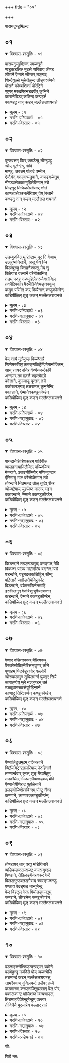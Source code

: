 +++
title = "०५"

+++

पारायदुण्डुमिऴ्न्द

## ०१

<details open><summary>विश्वास-प्रस्तुतिः - ०१</summary>

पारायदुण्डुमिऴ्न्द पवळत्तूणै  
प्पडुकडलिल मुदत्तै प्परिवाय् कीण्ड  
शीरानै ऎम्मानै त्तॊण्डर् तङ्गळ्  
शिन्दैयुळ्ळे मुळैत्तॆऴुन्द तीङ्गरुम्बिनै  
पोरानै कॊम्बाशित्ता पोरेट्रिनै  
प्पुणर् मरुदमिऱनडदपॊऱ् कुन्ऱिनै  
कारानैयिडर् कडिन्द कऱ्पहत्तै  
क्कण्डदु नान् कडन् मल्लैत्तलशयनत्ते
</details>

<details><summary>मूलम् - ०१</summary>

पारायदुण्डुमिऴ्न्द पवळत्तूणै  
प्पडुकडलिल मुदत्तै प्परिवाय् कीण्ड  
शीरानै ऎम्मानै त्तॊण्डर् तङ्गळ्  
शिन्दैयुळ्ळे मुळैत्तॆऴुन्द तीङ्गरुम्बिनै  
पोरानै कॊम्बाशित्ता पोरेट्रिनै  
प्पुणर् मरुदमिऱनडदपॊऱ् कुन्ऱिनै  
कारानैयिडर् कडिन्द कऱ्पहत्तै  
क्कण्डदु नान् कडन् मल्लैत्तलशयनत्ते
</details>

<details><summary>गरणि-प्रतिपदार्थः - ०१</summary>

पार् आय=लोकगळागिरुव, अदु उण्डु=अवुगळॆल्लवन्नू उण्डु, उमिऴ्न्द=उगुळिद, पवळम् तूणै=हवळद कम्बदन्थवनन्नु, पडु कडलिल्=आळवाद कडलिनल्लि\(हुट्टिद\), अमुदत्तै=अमृतदन्थवनन्नु, परिवाय्=कुदुरॆय बायन्नु, कीण्ड=सीळिद, शीरानै=कीर्तियुळ्ळवनन्नु, ऎम्मानै=नम्म स्वामियन्नु, तॊण्डर्=भक्तरु, तङ्गळ्=तम्म, शिन्दै उळ्ळे=चिन्तनॆयल्लि,\(चिन्तनॆय अन्तरङ्गदल्लि\) मुळैत्तु=मॊळॆतु, ऎऴुन्द=बॆळॆदिरुव, तीम् करुम्बिनै=मधुरवाद कब्बिनन्थवनन्नु, पोर् आनै=युद्धक्कागि बन्द आनॆय, कॊम्बु=दन्तवन्नु, ऒशित्त=मुरिदु हाकिद, पोर्=युद्धदल्लि, एट्रिनै=समर्थनन्नु, पुणर्=जॊतॆयाद, मरुदम्=मत्तीमरगळन्नु, इऱ=मुरियुवन्तॆ, नडन्द=नडॆद, पॊन्=चिन्नद, कुन्ऱिनै=बॆट्टदन्थवनन्नु, कार् आनै=दॊड्ड करिय आनॆय, इडर्=सङ्कटवन्नु, कडिन्द=नीगिसिद, कऱ्पहत्तै=कल्पवृक्षदन्थवनन्नु, कण्डदु=कण्डद्दु, नान्=नानु, कडन् मल्लै=तिरुकडन् मल्लै क्षेत्रद, तलशयनत्ते=तलशयन स्वामियल्लिये.
</details>

<details><summary>गरणि-विस्तारः - ०१</summary>

लोकगळागिरुव अवुगळॆल्लवन्नू उण्डु उगुळिद हवळद कम्बदन्थवनन्नु, आळवाद कडलल्लि हुट्टिद अमृतदन्थवनन्नु, कुदुरॆय बायन्नु सीळिद कीर्तियुळ्ळवनन्नु, नमम् स्वामियन्नु, भक्तर चिन्तनॆय अन्तरङ्गदल्लि मॊळॆतु बॆळॆदिरुव मधुरवाद कब्बिनन्थवनन्नु

होराडलु बन्द आनॆय दन्तवन्नु मुरिदुहाकिद युद्धसमर्थनन्नु, जॊतॆयाद मत्तीमरगळु मुरिदु बीळुवन्तॆ नडॆद चिन्नद बॆट्टदन्थवनन्नु दॊड्ड करिय आनॆय सङ्कटवन्नु नीगिसिद कल्पवृषदन्थवनन्नु, नानु कण्डद्दु तिरुकडन् मल्लैक्षेत्रदल्लिरुव तलशयन स्वामियल्लिये.\(१\)

भगवन्तन कीर्तिगॆ पारविल्ल. अदु अनादियागि बन्दद्दु. बहळ हिन्दॆ, ऒम्दु कालदल्लि अवनु सृष्टिसिद्द समस्तलोकगळन्नू नुङ्गि हाकि प्रळयकारियादनु. आ लोकगळन्नॆल्ला बीजरूपदल्लि तन्न हॊट्टॆयल्लि अदगिसि इट्टुकॊण्डु मत्तॆ सृष्टिमाडबेकॆन्दु सङ्कल्पिसिदाग अदन्नु मत्तॆ हॊरक्कॆ हाकिदनु.\(उगुळिदनु ऎन्नुत्तारॆ आऴ्वाररु\)

बहळ आळवाद कडलन्नु देवासुररु कूडि कडॆदुदर फलवागि हुट्टिद्दु अमृत. अदन्नु सेविसि, देवतॆगळु अमररादरु. हागॆये, भगवन्तन दिव्यनामवन्नु पानमाडिदवरू अमररे आगुत्तारॆ.

भगवन्तनु श्रीकृष्णनागि अवतरिसिद्दाग, केशि ऎम्ब राक्षसनॊब्ब अवनन्नु कॊल्लबेकॆन्दु निर्धरिसि, अवन बळिगॆ बन्दु तन्न बायन्नु अगलवागि तॆरॆदनु. कृष्णनादरो अवन तॆरॆद बायियॊळक्कॆ तन्न बलतोळन्नु तूरिसि, बायन्नु सीळि अवनन्नु कॊन्दु “केशिनिषूदन”ऎम्ब कीर्तियन्नु पडॆदनु.

हदवाद नॆलदल्लि कब्बिन बीजवन्नु नॆट्टरॆ, अल्लि अदु मॊळॆतु बेरूरि नॆलदिन्द मेलक्कॆ ऎद्दु बॆळॆदु उत्तमवाद मधुरवाद कब्बिनजल्लॆयागुवुदु. हागॆये भक्तरु भगवन्तनन्नु तमगॆ इष्टवाद रीतियल्लि ऎडॆबिडदॆ चिन्तिसुत्ता बरुवुदरिन्द, अवर चिन्तनॆयल्लि भगवन्नामवु मॊळॆतु,बेरूरि,बॆळॆदु. अति मधुरवाद फलवन्नु कॊडुत्तदॆ. हीगॆ, भगवन्तनु अवर मनदल्लि स्थिरवागि नॆलसुत्तानॆ.

मधुरापुरिगॆ बालकृष्णनन्नु करॆसि, अल्लि अवनन्नु कॊल्लिसबेकॆन्दु कंसनु, कुवलयापीडवॆम्ब मद्दानॆयन्नु निल्लिसि, अदरिम्द तुळिसबेकॆन्दिद्दनु. कृष्णनु अदर दन्तवन्ने मुरिदुकॊण्डु अदरिम्दले अदन्नु कॊन्दुहाकिदनु.

ऎळॆय मगुवागिद्दागले, कृष्णन चेष्टॆगळन्नु तडॆगट्टुवुदक्कॆन्दु तायि यशोदॆयु अवनन्नु ऒन्दु ऒरळिगॆ कट्टिहाकिदळु. अवळू तन्न कॆलसदल्लि तॊदगिद्दाग मगुवाद अवनु मॆल्लमॆल्लगॆ ऒरळुकल्लन्नु ऎळॆदुकॊण्डु अम्बॆगालिडुत्ता नडॆदु बॆळॆदु निन्तिद्द ऎरडु मत्तीमरगळ नडुवॆ नुसुळिहोदनु. तन्न हिन्दॆ बरुत्तिद्द ऒरळन्नु तन्न कडॆगॆ ऎळॆदुकॊळ्ळुव यत्नदल्लि आ ऎरडु मत्तीमरगळन्नु मुरिदु कॆडविदनु.

दॊड्डदाद करिय आनॆयु काडिन सरोवरदल्लि मॊसळॆय बायिगॆ सिक्किकॊण्डाग, अदर सङ्कटदिन्द भगवन्तनु पारुमाडिदनु. अवनु आश्रितरक्षकनु. भक्तवत्सलनु, करुणामूर्तिये.

“हवळद कम्बदन्तिरुववनु-दृढवागि नॆलदल्लि निन्तु, अदर मेलॆ बीळुव भारक्कॆ आधारवागिरुवुदु कम्ब. सॊबगिगू अन्दक्कू उत्तमवादद्दु हवळ. हागॆये, भगवन्तनु सृष्टियॆल्लक्कू आधारवगि, ऎल्लदर भारवन्नू निर्वहिसुत्ता इरुव सुन्दरमूर्ति.

“चिन्नद बॆट्ट”दन्तह्वनु-श्रेष्ठतॆगू, हॊळपिगू, अन्दक्कू,पारिशुद्ध्यक्कू मूलवागिरुवुदु चिन्न. चिन्नद बॆट्टद बॆलॆयन्नु कट्टुवुदक्कादरू साध्यवे? हागॆये भगवन्तनू ऎल्ल विधदल्लू सर्वश्रेष्ठनु.

“कल्पवृक्ष”दन्तिरुववनु-देवलोकद मरवागि, कोरिद्दन्नु कॊडुवुदु कल्पवृक्ष. भगवन्तनू हागॆये, भक्तरु अवनन्नु आश्रयिसि अवरु कोरिद्दन्नु कॊडुववनु.

तिरुकडन् मल्लै ऎम्बुदु दक्षिणभारतदल्लि ऒन्दु पवित्रक्षेत्र. अल्लि अर्चावतारियागि नॆलसिरुव भगवन्तनिगॆ”स्थलशायि”ऎम्ब हॆसरु आऴ्वाररु स्वामियन्नु “तलशयन”ऎम्ब तद्भवरूपदिन्द करॆयुत्तिद्दारॆ. तलशयननिगॆ मेलॆ हेळिद आश्चर्याद्भुत सामर्थ्यवू, आश्रितरक्षकत्ववू अपार कारुण्यवू, अपरिमितव वात्सल्यवू इवॆ ऎन्नुत्तारॆ, आऴ्वाररु.
</details>

## ०२

<details open><summary>विश्वास-प्रस्तुतिः - ०२</summary>

पूण्डवत्तम् पिऱर् क्कडैन्दु तॊण्डुपट्टु  
प्पॊय् न्नूलॆन्ऱॆन्ऱु मोदि  
माण्डु, अवत्तम् पोहादे वम्मीन्  
ऎन्दैयॆन् वणङ्गप्पडुवानै, कणङ्गळेत्तुम्  
नीण्डवत्तैक्करुमुहिलैयॆम्मान् तन्नै  
निन्ऱवूर् नित्तिलत्तैत्तॊत्तार् शोलै  
काण्डवत्तैक्कनलॆरिवाय् पॆय् वित्तानै  
कण्डदु नान् कडन् मल्लैत्तल शयनत्ते
</details>

<details><summary>मूलम् - ०२</summary>

पूण्डवत्तम् पिऱर् क्कडैन्दु तॊण्डुपट्टु  
प्पॊय् न्नूलॆन्ऱॆन्ऱु मोदि  
माण्डु, अवत्तम् पोहादे वम्मीन्  
ऎन्दैयॆन् वणङ्गप्पडुवानै, कणङ्गळेत्तुम्  
नीण्डवत्तैक्करुमुहिलैयॆम्मान् तन्नै  
निन्ऱवूर् नित्तिलत्तैत्तॊत्तार् शोलै  
काण्डवत्तैक्कनलॆरिवाय् पॆय् वित्तानै  
कण्डदु नान् कडन् मल्लैत्तल शयनत्ते
</details>

<details><summary>गरणि-प्रतिपदार्थः - ०२</summary>

अवत्तम्=कॆट्ट कॆलसगळल्लि, पूण्डु=तॊडगिरुव, पिऱर् क्कू=इतररिगॆ, अडैन्दु=हॊन्दिकॊण्डु, तॊण्डुपट्टु=चाकरिमाडि, पॊय् नूल् ऎन्ऱु=सुळ्ळु ग्रन्थगळु ऎम्बवन्नु, ऎन्ऱुम्=यावागलू, ओदि=अठिसि, माण्डु=मुगिसि, अवत्तम्=कॆट्ट कॆलसगळल्लि, पोहादे=तॊडगदॆ, वम्मिन्=बन्नि, ऎन्दै=नन्न तन्दॆये, ऎन्=ऎन्दु, वणङ्गप्पडुवानै=नमस्करिसल्पडुववनन्नु, कणङ्गळ्=भक्तर कूटगळु, एत्तुम्=स्तुतिसुव, नीण्ड=अळॆयलसाध्यवाद \(दीर्घवाद\)अत्तै=”निजवस्तु” वादवनन्नु, करुमुहिलै=कार्मुगिलन्नु, ऎम्मान् तन्नै=नम्म स्वामियन्नु, निन्ऱवूर्=अवनु नॆलसिरुव ऊरिनल्लि, नित्तिलत्तै=मुत्तुगळन्नु पोणिसिदन्तॆ, तॊत्तु=हूगॊञ्चलुगळु, आर्=-तुम्बिरुव, शोलै=तोपुगळिन्द कूडिद, काण्डवत्तै=खाण्डववनवन्नु, कनल् ऎरिवाय्=दळ्ळुरियल्लि, पॆय् वित्तानै=हुगिसिदवनन्नु, कण्डदु नान्=नानु कण्डद्दु, कडन् मल्लै=तिरुकडन् मल्लै क्षेत्रद, तलशयनत्ते=तलशयन स्वामियल्लिये.
</details>

<details><summary>गरणि-विस्तारः - ०२</summary>

कॆट्ट कॆलसगळल्लि तॊडगिरुव इतररिगॆ हॊन्दिकॊण्डु अवर चाकरिमाडि

सुळ्ळुशास्त्रगळु ऎम्बवन्नु यावागलू ओदि मुगिसि कॆट्ट कॆलसगळल्लि तॊडगदॆ बन्नि. नन्न तन्दॆये ऎन्दु नमस्करिसल्पडुववनन्नु, भक्तर कूटगळु स्तुतिसुव अळॆयलसाध्यवाद निजवस्तु वादवनन्नु कार्मुगिलन्नु, नम्म स्वामियन्नु अवनु नॆलसिरुव ऊरिनल्लि मुत्तुगळु पोणिसिदन्तॆ हूगॊञ्चलुगळु तुम्बिरुव तोपुगळिन्द कूडि, खाण्डववनवन्नु दळ्ळुरियल्लि हुगिसिदवनन्नु नानु कण्डद्दु कडन् मल्लैय “तलशयनदल्लिये. \(२\)

सनातनवागि बंअदद्दु वैदिक मत. वैदिकरिगॆ वेदगळु प्रमाण. वेदगळे सत्य. “इतररु” ऎन्दरॆ, जैनरु बौद्धरु. अवरु वेदगळन्नु नम्बुवुदिल्ल.अवरु अनुसरिसुव ग्रन्थगळन्नु आऴ्वाररु “सुळ्ळु”शास्त्रगळु ऎन्नुत्तारॆ. आ सुळ्ळु शास्त्रगळन्नु ऎडॆबिडदॆ ओदि, मनस्सन्नु कॆडिसिकॊण्डु अन्तॆये “कॆट्ट” कॆलसगळल्लि जनरु बौद्धरु तॊडगुत्तारॆ. अवरन्नु अनुसरिसुववरू हागॆये कॆट्टदारियल्लिये होगुत्तारॆ.अवॆल्ल निष्प्रयोजकवादवु. यारु वेदवस्तुवो, यारिगॆ अळिविल्लवो, यार कीर्तियन्नु अळॆयलु साध्यविल्लवो, यारु भक्तर उद्धारक्कागि विविध पवित्रक्षेत्रगळल्लि नॆलसिद्दानो, यारन्नु “नन्न तन्दॆये”ऎन्दु भक्तिविश्वासगळिन्द नमस्करिसिदरॆ तप्पदॆ शाश्वत सुखानन्दवु लभिसुवुदो, आ सर्वेश्वरनन्नु आश्रयिसलेबेकु ऎन्नुत्तारॆ, आऴ्वाररु.
</details>

## ०३

<details open><summary>विश्वास-प्रस्तुतिः - ०३</summary>

उडम्बुरुविल् मून्ऱॊन्ऱाय् मूर् त्ति वेआय्  
उलहुय्यनिन्ऱानै, अन्ऱु पेय् च्चि  
विडम्बुरुहु वित्तहनैक्कन्ऱु मेय् त्तु  
विळैयाड वल्लानै वरैमीकानिल्  
तडम् परुहु करुमुहिलैत्तञ्जैक्कोयिल्  
तवनॆऱिक्कोर् पॆरुनॆऱियैवैयङ्गाक्कूम्  
कडुम् परिमेल् कऱ् कियैनान् कण्डुकॊण्डेन्  
कडिपॊऴिल् शूऴ् कडन् मल्लैत्तलशयनत्ते
</details>

<details><summary>मूलम् - ०३</summary>

उडम्बुरुविल् मून्ऱॊन्ऱाय् मूर् त्ति वेआय्  
उलहुय्यनिन्ऱानै, अन्ऱु पेय् च्चि  
विडम्बुरुहु वित्तहनैक्कन्ऱु मेय् त्तु  
विळैयाड वल्लानै वरैमीकानिल्  
तडम् परुहु करुमुहिलैत्तञ्जैक्कोयिल्  
तवनॆऱिक्कोर् पॆरुनॆऱियैवैयङ्गाक्कूम्  
कडुम् परिमेल् कऱ् कियैनान् कण्डुकॊण्डेन्  
कडिपॊऴिल् शूऴ् कडन् मल्लैत्तलशयनत्ते
</details>

<details><summary>गरणि-प्रतिपदार्थः - ०३</summary>

उडम्बु=शरीरसम्बन्धवाद, उरुविल्=रूपादिगळल्लि, मूण्ऱु =मूरु तत्त्वगळू, ऒन्ऱु=ऒन्दे, आय्=आगि, मूर् त्ति=मूर्तिरूपगळु, वेऱु आय्= बेरॆबेरॆयागि, उलहु उय्य=जगत्तन्नु उज्जीवनगॊळिसलु, निन्ऱानै=इरुववनन्नु, अन्ऱु=अन्दु, पेय् च्चि=राक्षसिय, विडम्=विषवन्नु, परुहु=कुडिद, वित्तहनै=आश्चर्यकारकनन्नु, कन्ऱु=करुगळन्नु, मेय् त्तु=मेयिसुत्ता, विळैयाडवल्लानै=आडबल्लवनन्नु, वरै=बॆट्टगळ, मी=मेलॆ, कानिल्=काडिनल्लि, तडम्=तटाकगळल्लि

परुहु=कुडिद, करुमुहिलै=कार्मुगिलिनन्थवनू, तञ्जै=तञ्जावूरिन, कोयिल्=देवालयदल्लि, तवम्=तपस्सिन, नॆऱिक्कू=विधिगॆ, ओर्=असदृशवाद, पॆरु=दॊड्ड, नॆऱियै=मार्गवागिरुववनू, वैयम्=भूलोकवन्नु, काक्कूम्=कायुवुदक्कागि, करु=करिय, परि=कुदुरॆय, मेल्=मेलेरि बरुव, कऱ् कियै=कल्कियन्नु, नान् कण्डुकॊण्डेन्=नानु कण्डुकॊण्डॆनु, कडि=परिमळदिन्द कूडिद, पॊऴिल्=तोपुगळिन्द, शूऴ्-सुत्तुवरिदिरुव, कडन् मल्लै=तिरुकडन् मल्लै क्षेत्रद, तलशयनत्ते=तलशयन स्वामियल्लिये.
</details>

<details><summary>गरणि-गद्यानुवादः - ०१</summary>

शारीरिक रूपादिगळल्लि मूरु तत्त्वगळू ऒन्दे आगि मूर्तिरूपगळु बेरॆबेरॆयागि जगत्तन्नु उज्जीवनगॊळिसलु इरुववनन्नु, अन्दु राक्षसिय विषवन्नु कुडिद विस्मयकारकनन्नु, करुगळन्नु मेयिसुत्ता आडबल्लवनन्नू बॆट्टगळ मेलॆ काडिनल्लि, तटाकगळल्लि नीरुकुडिद कार्मुगिलिनन्थवनन्नू तञ्जावूरिन देवालयदल्लि तपस्सिन नियमक्कॆ अपूर्ववाद दॊड्ड मार्गवन्नू, भूलोकवन्नु कायुवुदक्कागि करिय कुदुरॆय मेलेरि बरुव कल्कियन्नु नानु परिमळदिन्द कूडिद तोपुगळिन्द सुत्तुवरिदिरुव कडन् मल्लैय तलशयननल्लि कण्डुकॊण्डॆ.\(३\)
</details>

<details><summary>गरणि-विस्तारः - ०३</summary>

भगवन्तनॊब्बने. अवनु कैगॊळ्ळुव कार्यगळु बेरॆबेरॆ. जगत्तिन ऎल्लदर उत्पत्ति- सृष्टिकार्य. अदन्नॆल्ला रक्षिसि, बॆळॆसुवुदु-स्थिति कार्य. कडॆगॆ ऎल्लवन्नू नाशगॊळिसुवुदु संहार कार्य. लयकार्य ई सृष्टि स्थितिलयगळिगॆ तक्कन्तॆ मूरु बेरॆबेरॆ रूपगळन्नु ताने तळॆदु ऒन्दॊन्दु रूपदल्लि ऒन्दॊन्दु कार्यवन्नु निर्वहिसुत्तानॆ. आ मूरु कार्यगळन्नु निर्वहिसुव मूरु रूपगळ अन्तर्यामियू ऒब्बने-भगवन्तने.

भगवन्तनु श्रीकृष्णनागि अवतरिसि अनेक विस्मयकार्यगळन्नु नडसिदनु. अवन मॊट्टमॊदलनॆय कॆलस इन्नू ऎळॆयमगुवागिद्दाग नडसिद्दु. पूतनि ऎम्ब राक्षसिय विषद मॊलॆयन्नुण्डु अवळिगे मरणवन्नु तन्दद्दू मॊदल विस्मयकार्य. गोवळर कुलदल्लि हुट्टि, इतर गोवळ बालकरन्तॆ अवर जॊतॆयल्लि करुगळन्नु मेयिसलु काडीगॆ होदद्दु मात्रवल्लदॆ, अल्लि नाना अद्भुतसाहसगळन्नु नडसि आटवाडिदनु. गोवळ बालकरॊडनॆ काडुमेडुगळॆन्नदॆ ऎल्लॆल्लियू अलॆदाडि, बॆट्टद सरोवरगळल्लॆल्ला आ बालकरन्तॆये., नीरु कुडिदवनु अवने. कार्मुगिल बण्णदवनागि चेतोहारियागि अलॆदाडिदवनू अवने.

भूमिय मेलॆ अवनु पवित्रदेवालयगळल्लि अवनन्नु कण्डुकॊळ्ळुवुदक्कागि ध्यानासक्तनागिरुववर विधिनियमगळिगॆ मार्गवागि, गुरियू आगिरुववनु अवने.

भूमियल्लि अधर्मवू अन्यायवू तडॆयलारदष्टु हॆच्चिकॊण्डाग, अदन्नु नाशमाडलु अवने करिय कुदुरॆयन्नेरि खड्गधारियाद कल्कियागि बरुववनु. “वनन्नु नानु कडन् मल्लैयल्लि तलशयननागिये कण्डुकॊण्डॆ” ऎन्नुत्तारॆ आऴ्वाररु.
</details>

## ०४

<details open><summary>विश्वास-प्रस्तुतिः - ०४</summary>

पेय् त्तायै मुलैयुण्ड पिळ्ळैतन्नै  
प्पिणैमरुप्पिऱ् करुङ्गळिट्रैप्पिणैमानोक्किन्  
आय् त्तायर तयिर वॆण्णॆयमर्न्दकोवै  
अन्दणर् तम मुदत्तै क्कुरवैमुन्ने  
कोत्तानै, कुडमाडु कूत्तन् तन्नै  
क्कोरुलङ्गळ् तळरामल् कुन्ऱमेन्दि  
क्कात्तानै, ऎम्मानैक्कण्डुकॊण्डेन्  
कडिपॊऴिल् शूऴ् कडन् मल्लैत्तलशयनत्ते
</details>

<details><summary>मूलम् - ०४</summary>

पेय् त्तायै मुलैयुण्ड पिळ्ळैतन्नै  
प्पिणैमरुप्पिऱ् करुङ्गळिट्रैप्पिणैमानोक्किन्  
आय् त्तायर तयिर वॆण्णॆयमर्न्दकोवै  
अन्दणर् तम मुदत्तै क्कुरवैमुन्ने  
कोत्तानै, कुडमाडु कूत्तन् तन्नै  
क्कोरुलङ्गळ् तळरामल् कुन्ऱमेन्दि  
क्कात्तानै, ऎम्मानैक्कण्डुकॊण्डेन्  
कडिपॊऴिल् शूऴ् कडन् मल्लैत्तलशयनत्ते
</details>

<details><summary>गरणि-प्रतिपदार्थः - ०४</summary>

पेय् तायै=राक्षसि तायिय रूपदल्लिद्दवळ, मुलै=मॊलॆयन्नु, उण्ड=उण्ड, पिळ्ळैतन्नै= मगुवन्नू,पिणै=जॊतॆयाद, मरुप्पिन्=दन्तगळुळ्ळ, करु=करिय, कळिट्रै=आनॆयन्थवनन्नू, पिणै=ऎरडु, मान्=जिङ्कॆय, नोक्किन्=नोटवुळ्ळ, आय् तायर्=गॊल्लतायिय, तयिर् वॆण्णॆय्=मॊसरु बॆण्णॆयन्नु, अमर्न्द=आशिसिद, कोवै=स्वामियन्नु, अन्दणर् तम्=वैदिकरुगळ, अमुदत्तै=अमृतस्वरूपनन्नू \(अमृतवन्नु\), मुन्ने=हिन्दॆ, कुरवैकोत्तानै=रासक्रीडॆ आडिदवनू, कुडम् आडुकूत्तन् तन्नै=कॊडदकुणितवन्नाडिदवनन्नू, कोरुलङ्गळ्=गोवुगळ मन्दॆगळु, तळरामल्=सङ्कटपडदन्तॆ \(कष्टक्कॆ ऒळगागदन्तॆ\) कुन्ऱम्=बॆट्टवन्नु, एन्दि=ऎत्तिहिडिदु, कात्तानै=अवुगळन्नु कापाडिदवनन्नु, ऎम्मानै=नम्म स्वामियन्नू, कण्डुकॊण्डेन्=कण्डुकॊण्डॆनु, कडि=परिमळ तुम्बिद, पॊऴिल् शूऴ्=तोपुगळिन्द सुत्तुवरिदिरुव, कडन् मल्लै=तिरुकडन् मल्लै क्षेत्रद, तलशयनत्ते=तलशयन स्वामियल्लिये.
</details>

<details><summary>गरणि-गद्यानुवादः - ०२</summary>

तायियागि बन्द राक्षसिय मॊलॆयन्नुण्ड मगुवन्नु, ऎरडु दन्तगळ करिय आनॆयन्थवनन्नु जिङ्कॆय ऎरडु कण्णुगळ नोटवुळ्ळ गॊल्लतायिय मॊसरुबॆण्णॆयन्नु आशिसिद स्वामियन्नु, वैदिकरुगळ अमृतवन्नु हिन्दॆ रासक्रीडॆयाडिदवनन्नु, कॊडद कुणितवन्नाडिदवनन्नु, गोवुगळ मन्दॆगळु कष्टक्कॆ ऒळगागदन्तॆ बॆट्टवन्नु ऎत्तिहिडिदु अवुगळन्नु रक्षिसिदवनन्नु नम्म स्वामियन्नु, परिमळतुम्बिद तोपुगळिन्द सुत्तुवरिदिरुव कडन् मल्लैय तलशयननल्लिये कण्डुकॊण्डॆनु.\(४\)
</details>

<details><summary>गरणि-विस्तारः - ०४</summary>

श्रीकृष्णावतारद कॆलवु कार्यगळन्नु आऴ्वाररु इल्लि स्मरिसिकॊळ्ळुत्तिद्दारॆ. तायिय हागॆ बन्दु ऎळॆयमगुवाद कृष्णनिगॆ मॊलॆयूडीसलु बन्द पूतनिय कपटवन्नु अरितु एनू अरियदन्तॆये अवळ विषद हालन्नु कुडिदु अवळन्ने कॊन्द विस्मयकारि अवनु. कॊम्बु मॊळॆयुत्तिरुव आनॆय मरियन्तॆ बहळ आकर्षकवादवनु अवनु. सुन्दरियाद यशोदॆय प्रेमद मगुवागि बॆळॆदवनु अवनु. वेदगळन्नु पठिसुववरु निरन्तरवागि पानमाडुव अमृतवे अवनु. कॊडद कुणितवन्नु आडितोरिसिद निपुणनु. गोवुगळु कष्टक्कॆ सिक्कदन्तॆ माडलु गोवर्धन पर्वतवन्ने ऎत्तिहिडिदु अवुगळन्नु अदरडियल्लि रक्षिसिदवनु अवनु. रासक्रीडॆयन्नाडि गोपिगळिगॆल्लरिगू तृप्तितन्दवनु अवनु. इवॆल्लगुणगळन्नू उळ्ळ “नन्न स्वामियन्नु नानु कड्न मल्लैय तलशयननल्लि कण्डुकॊण्डॆ ऎन्नुत्तारॆ आऴ्वाररु.
</details>

## ०५

<details open><summary>विश्वास-प्रस्तुतिः - ०५</summary>

पाय्न्दानैत्तिरिशकडम् पाऱिवीऴ  
प्पालहनायालिलैयिल् पळ्ळियिन्ब  
मेय्न्दानै, इलङ्गॊळिशेर् मणिक्कून्ऱन्न  
ईरिरण्डु माल् वरैत्तोळॆम्मान् तन्नै  
तोय्न्दानै निलमहळ् तोळ् तूदिऱ् शॆन्ऱ  
प्पॊय्यऱैवाय् प्पुहप्पॆय्द मल्लर् मङ्ग  
क्काय्न्दानै, ऎम्मानै क्कण्डुकॊण्डेन्  
कडिपॊऴिल् शूऴ् कडन् मल्लैत्तलशयनत्ते
</details>

<details><summary>मूलम् - ०५</summary>

पाय्न्दानैत्तिरिशकडम् पाऱिवीऴ  
प्पालहनायालिलैयिल् पळ्ळियिन्ब  
मेय्न्दानै, इलङ्गॊळिशेर् मणिक्कून्ऱन्न  
ईरिरण्डु माल् वरैत्तोळॆम्मान् तन्नै  
तोय्न्दानै निलमहळ् तोळ् तूदिऱ् शॆन्ऱ  
प्पॊय्यऱैवाय् प्पुहप्पॆय्द मल्लर् मङ्ग  
क्काय्न्दानै, ऎम्मानै क्कण्डुकॊण्डेन्  
कडिपॊऴिल् शूऴ् कडन् मल्लैत्तलशयनत्ते
</details>

<details><summary>गरणि-प्रतिपदार्थः - ०५</summary>

तिरि=उरुळुव, शकडम्=शकटवु, पाऱि=चूरुचूरागि, वीऴ=बीळुवन्तॆ, प्०आय्न्दानै=ऒदॆदवनन्नु, पालहन् आय्=बालकनागि, आल् इलैयिल्=आलदॆलॆयल्लि, पळ्ळि इन्बम् एय्न्दानै=पवडिसुव सुखवन्नु अनुभविसिदवनन्नु, इलङ्गु=हॊळॆयुव, ऒळिशेर्=तेजस्सु तुम्बिरुव, मणिकुन्ऱु अन्न=नीलमणिय बॆट्टद हागॆ, ईर् इरण्डु=नाल्कु, माल्वरै= दॊड्डबॆट्टद हागॆ इरुव, तोळ्=तोळुगळ, ऎम्मानै तन्नै=स्वामियन्नु, निलम् महळ्=भूदेविय, तोळ्=तोळल्लि, तोय्न्दानै=सेरिकॊण्डवनन्नु, तूदिन्=दूतन कॆलसदल्लि \(दौत्यमाडलु\)शॆन्ऱु=होगि, पॊय् अऱैवाय्=मोसद\(सुळ्ळाद\), कॊठडियॊळक्कॆ, पुहपॆय्द=अवरु होगुवन्तॆ माडिद, मल्लर्=शूररु

मङ्ग=नाशवागुवन्तॆ, काय्न्दानै=कोपगॊण्डवनन्नु, ऎम्मानै=नम्म स्वामियन्नु, कण्डुकॊण्डेन्=कण्डुकॊण्डॆनु, कडि=परिमळतुम्बिद, कडन् मल्लै=तिरुकडन् मल्लै क्षेत्रद, तलशयनत्ते=तलशयन स्वामियल्लिये.
</details>

<details><summary>गरणि-गद्यानुवादः - ०३</summary>

उरुळुव शकटवु नुच्चुनुरियागि बीळुवन्तॆ ऒदॆदवनन्नु मगुवागि आलदॆलॆयल्लि मलगि सुखवन्नु अनुभविसिदवनन्नु हॊळॆयुव तेजस्सिनिन्द कूडिद नीलमणिय बॆटद हागॆ, दॊड्डबॆट्टदन्तिरुव नाल्कु तोळुगळ स्वामियन्नु, भूदेविय तोळिनल्लि सेरुववनन्नु, दौत्यमाडलु होगि मोसद मनॆयॊळक्कॆ अवरु होगुवन्तॆ माडिद शूररु नाशवागुवन्तॆ कोपगॊण्डवनन्नु, नम्म स्वामियन्नु परिमळ तुम्बिद तोपुगळिन्द सुत्तुवरिदिरुव कडन् मल्लैय तलशयननल्लिये नानु कण्डुकॊण्डॆनु. \(५\)
</details>

<details><summary>गरणि-विस्तारः - ०५</summary>

ऎळॆय मगुवागिद्दाग श्रीकृष्णनु तन्न मेलॆ उरुळलु नुग्गिबन्द शकटासुरनन्नु तन्न पुट्टकालिनिन्द ऒदॆदु नुच्चुनुरि माडिदनु. हागॆये भगवन्तनु प्रळयवन्नु मुगिसि, ऎळॆय मगुवागि आलदॆलॆय मेलॆ मलगि योगनिद्रॆय सुखवन्नु अनुभविसिदनु. ऎरडू विस्मयकारक अद्भुतसाहसगळे.

“मोसद मनॆयॊळक्कॆ होगुवन्तॆ माडिद शूररु..”इदु कौरवरन्नु कुरित व्यङ्ग्योक्ति. पाण्डवरन्नु अवर दायादिगळाद कौरवरु चिक्कन्दिनिन्दलू द्वेषिसुत्ता, अवरन्नु कॊल्ललु नाना यत्नगळन्नु नडसिदरु. अरगिन मनॆयन्नु कट्टिसि, अदरल्लि पाण्डवरु वासिसुवन्तॆ माडि रात्रियल्लि अवरन्नु आ मनॆयॊन्दिगॆ सुट्टुहाकुवुदु अन्थ ऒन्दुकॆट्ट यत्न. आद्दरिन्द कौरवरु “शूररे” अल्लवे?

तम्म यत्नगळु विफलगॊळ्ळलु, पगडॆय आटक्कॆ धर्मरायनन्नु ऎळॆदु, अवननु सोलिसि, राज्य मॊदलादवुगळन्नॆल्ला कित्तुकॊण्डु काडिगॆ अट्टिदरु. काडिन वासवन्नु मुगिसिकॊण्डु बन्द बळीकवू पाण्डवरिगॆ अवर राज्यवन्नु कौरवरु बिट्टुकॊडलिल्ल. आग श्रीकृष्णने दौत्यवन्नु नड्सबेकायितु. कौरवर गडुसुनडतॆयन्नु कण्डु श्रीकृष्णनु महाभारतयुद्धवन्नु तॊडगिसि, अदरल्लि कौरवरॆल्लरू नाशवागुवन्तॆ पाण्डवरिगॆ ऒत्तासॆमाडि हिरिमॆगळिसिदनु.

आश्रितरक्षकनागि, दुष्टशिक्षकनागि इरुव भगवन्तनु ईग कडन् मल्लैक्षेत्रदल्लि तलशयननागि नॆलसिद्दानॆ. अवनन्नु आश्रयिसि, उद्धाररागबेकॆन्नुत्तरॆ आऴ्वाररु.
</details>

## ०६

<details open><summary>विश्वास-प्रस्तुतिः - ०६</summary>

किडन्दानै तडङ्गडलुळ् पणङ्गळ् मेवि  
क्किळर् पॊऱिय मऱिदिरिय वदनिन् पिन्ने  
पडर्न्दानै, पडुमदत्तकळिट्रिन् कॊम्बु  
पऱित्तानै प्पारिडत्तैयॆयिऱुकीऱ  
विडन्दानै, वळैमरुप्पिनेनमाहि  
इरुनिलनुम् पॆरुविशुम्बुमॆय्दावण्णन्  
कडन्दानै, ऎम्मानै क्कण्डुकॊण्डेन्  
कडिपॊऴिल् शूऴ् कडन् मल्लैत्तलशयनत्ते
</details>

<details><summary>मूलम् - ०६</summary>

किडन्दानै तडङ्गडलुळ् पणङ्गळ् मेवि  
क्किळर् पॊऱिय मऱिदिरिय वदनिन् पिन्ने  
पडर्न्दानै, पडुमदत्तकळिट्रिन् कॊम्बु  
पऱित्तानै प्पारिडत्तैयॆयिऱुकीऱ  
विडन्दानै, वळैमरुप्पिनेनमाहि  
इरुनिलनुम् पॆरुविशुम्बुमॆय्दावण्णन्  
कडन्दानै, ऎम्मानै क्कण्डुकॊण्डेन्  
कडिपॊऴिल् शूऴ् कडन् मल्लैत्तलशयनत्ते
</details>

<details><summary>गरणि-प्रतिपदार्थः - ०६</summary>

तड कडलुळ्=विस्तारवाद हाल्गडलल्लि, पणङ्गळ्=हॆडॆगळन्नु, मेवि=हॊन्दिकॊण्डु, किडन्दानै=पवडिसिदवनन्नु, किळर्=शोभिसुव, पॊऱिय=मच्चॆगळुळ्ळ, मऱि-जिङ्कॆयु, तिरिय=तिरुगाडुत्तिरलु, अदनिन्= अदर, पिन्ने=हिन्दॆये, पडर्न्दानै=सञ्चरिसिदवनन्नु, पडु=सुरिसुव, मदत्त=मदजलद, कळिट्रिन्=आनॆय, कॊम्बु=दन्तवन्नु, पऱित्तानै=मुरिदवनन्नु, वळै=बलिष्ठवाद, बॆळॆद, मरुप्पिन्=कोरॆहल्लुगळुळ्ळ, एनम् आहि=महावराहनागि, पार् इडत्तै=विशालवाद भूमियन्नु, ऎयिऱु=हल्लुगळिन्द, कीऱ=गिडिदु, इडन्दानै=उद्धरिसिदवनन्नु, इरु निलमुम्=विस्तारवाद भूमण्डलवन्नु, पॆरु विशुम्बुम्=दॊड्ड मेलण लोकगळन्नू, ऎय्दा=होगि सेरि, वण्णम्=विचित्र रीतियल्लि, कडन्दानै=अळॆदुकॊण्डवनन्नु, ऎम्मानै=नम्म स्वामियन्नू, कण्डुकॊण्डेन्=कण्डुकॊण्डॆनु, कडि=परिमळ तुम्बिद, पॊऴिल् शूऴ्=तोपुगळिन्द सुत्तुवरिदिरुव, कडन् मल्लै=तिरुकडन् मल्लै क्षेत्रद, तलशयनत्ते=तलशयन स्वामियल्लिये.
</details>

<details><summary>गरणि-विस्तारः - ०६</summary>

विस्तारवाद हाल्गडलल्लि हॆडॆगळ कॆळगॆ हॊन्दिकॊण्डु पवडिसिरुववनन्नु शोभिसुव मच्चॆगळुळ्ळ जिङ्कॆयु तिरुगाडुत्तिरलु अदन्नु हिम्बालिसि होदवनन्नु सुरिसुव मदजलद आनॆय दन्तवन्नु मुरिदवनन्नु, बलिष्ठवाद \(बॆळॆद\) कोरॆहल्लुगळुळ्ळ महावरहानागि विशालवाद भूमियन्नु हल्लुगळिन्द गिडिदु उद्धरिसिदवनन्नु, विस्तारवाद भूलोकवन्नू दॊड्ड मेलणलोकगळन्नू विचित्ररीतियल्लि अळॆदुकॊण्डवनन्नु, नम्म स्वामियन्नु, परिमळतुम्बिद तोपुगळिन्द सुत्तुवरिद कडन् मल्लैक्षेत्रद तलशयननल्लिये कण्डुकॊण्डॆनु.

सर्वेश्वरनाद श्रीमन्नारायणनु पाल्गडलल्लि शेषशयननागि पवडिसिरुवनॆन्दु वर्णिसुवुदु सामान्य. अदन्ने इल्लि मत्तॆ हेळलागिदॆ.

शोभिसुव मच्चॆगळिरुव जिङ्कॆ- मारोचनु रावणन प्रेरणॆयिन्द रामलक्ष्मण सीतॆयरु वासवागिद्द पञ्चवटिय पर्णशालॆय मुन्दॆ

चिन्नद जिङ्कॆयागि सुळिदाडि सीतॆयन्नु आकर्षिसिद. रामनु अदन्नु हिडिदुतरलॆन्दु अदन्नु हिम्बालिसि होगलेबेकायितु. इदु सीतापहरणक्कॆ नान्दियायितु. रामन पराक्रमवन्नु व्यक्तपडिसलु अवकाशवन्नु कल्पिसितु.

कुवलयापीडवॆम्ब बलिष्ठवाद मद्दानॆयन्नु बालकृष्णनु दिट्टतनदिन्द ऎदुरिसि, अदर दन्तवन्नु मुरिदु, अदन्नु कॊन्दुहाकिदनु.अदरिन्द कृष्णनन्नु कॊल्लबेकॆम्ब हवणिकॆ विफलवायितु.

हिरण्याक्षनु भूमियन्नु कद्दु ऎत्तिकॊण्डु समुद्रदल्लि मुळुगिदाग, भगवन्तनु महावराहनागि अवतरिसि, आ दुष्टराक्षसनन्नु कॊन्दु, भूमियन्नु तन्न बलिष्ठवागि बॆळॆद कोरॆहल्लुगळिन्द गिडिदु मेलक्कॆत्ति उद्धरिसिदनु.

भूलोकवन्नू मेलण लोकगळन्नू तन्न ऎरडे हॆज्जॆगळिन्द विचित्ररीतियल्लि अळॆदुकॊण्डद्दु भगवन्तनु त्रिविक्रमनागि बलिचक्रवर्तियिन्द “मूरडि”नॆलवनु बेडिपडॆदुकॊण्डद्दू वामनवटुवागि. अदन्नु अळॆदुकॊण्डद्दु त्रिविक्रमनागि. इन्नु ऒन्दडि नॆलक्कॆ अळॆदुकॊळ्ळुवुदॆल्लि”ऎन्दु हीगॆ तोरिसिद्दु विचित्रवे सरि\!

आऴ्वाररु हेळुत्तारॆ” सर्वेश्वरनाद नारायणनागि, रामनागि,कृष्णनागि, वराहनागि, त्रिविक्रमनागि तन्न विस्मयकारक सामर्थ्यवन्नु तोरिसिदवने ईग कडन् मल्लैक्षेत्रदल्लि तलशयननागि भक्तरन्नु उद्धरिसुवुदक्कागि नॆलसिद्दानॆ. ई सत्यांशवन्नु नानु कण्डुकॊण्डॆ.
</details>

## ०७

<details open><summary>विश्वास-प्रस्तुतिः - ०७</summary>

पेणाद वलियरक्कर् मॆलियवन्ऱु  
पॆरुवरैत्तोळिऱनॆरित्तन्ऱवुणर् कोनै  
पूणाहम् पिळवॆडुत्तपोर् वल्लोनै  
प्पॊरुकडलुळ् तुयिलमर्न्द पुळ्ळुर् त्तियै  
ऊणाहप्पेय् मुलै नञ्जुण्डन् तन्नै  
उळ्ळुवारुळ्ळत्तेयुऱैहिन्ऱानै  
काणादु तिरिदरुवेन् कण्डुकॊण्डेन्  
कडिपॊऴिल् शूऴ् कडन् मल्लैतलशयनत्ते
</details>

<details><summary>मूलम् - ०७</summary>

पेणाद वलियरक्कर् मॆलियवन्ऱु  
पॆरुवरैत्तोळिऱनॆरित्तन्ऱवुणर् कोनै  
पूणाहम् पिळवॆडुत्तपोर् वल्लोनै  
प्पॊरुकडलुळ् तुयिलमर्न्द पुळ्ळुर् त्तियै  
ऊणाहप्पेय् मुलै नञ्जुण्डन् तन्नै  
उळ्ळुवारुळ्ळत्तेयुऱैहिन्ऱानै  
काणादु तिरिदरुवेन् कण्डुकॊण्डेन्  
कडिपॊऴिल् शूऴ् कडन् मल्लैतलशयनत्ते
</details>

<details><summary>गरणि-प्रतिपदार्थः - ०७</summary>

पेणाद-नमस्करिसद, वलि=बलिष्ठवाद, अरक्कर्=राक्षसरु, मॆलिय=नाशवागुवन्तॆ, अन्ऱु=अन्दु अवर, पॆरु=दॊड्ड, वरै=बॆट्टदन्तिरुव, तोळ्=तोळुगळु, इऱ=नाशवागुवन्तॆ, नॆरित्तु=नुच्चुनुरि माडि, अन्ऱु=अन्दु, अवुणर् कोनै=राक्षसराजन, पूण्=अलङ्कृतवाद, आहम्=ऎदॆयन्नु, पिळवु ऎडुत्त=सीळिकॊन्द, पोर् वल्लोनै=होराडबल्लवनन्नु, पॊरु=अलॆयाडुत्तिरुव, कडलुळ्=कडलिनल्लि, तुयिल्=निद्रॆयन्नु, अमर्न्द=हिडीदवनू\( बॆळॆसिदवनू\)

पुळ्=पक्षियन्नु, ऊर् त्तियै=वाहनवागि उळ्ळवनन्नू, ऊण् आह=उणिसिन हागॆ, पेय्=राक्षसिय, मुलै=मॊलॆय, नञ्जु=विषवन्नु, उण्डन् तन्नै=उण्डवनन्नु, उळ्ळुवार्=अन्तरङ्गदल्लिट्टुकॊण्डिरुववर, उळ्ळत्ते=चिन्तनॆयल्लि, उऱैहिन्ऱानै=नॆलसिरुववनन्नु, काणादु-इदुवरॆगॆ काणदॆ, तिरिदरुवेन्=अलॆदाडुत्तिरुव नानु, कडि=परिमळ तुम्बिद, पॊऴिल् शूऴ्=तोपुगळिन्द सुत्तुवरिदिरुव, कडन् मल्लै=तिरुकडन् मल्लै क्षेत्रद, तलशयनत्ते=तलशयननल्लिये, कण्डुकॊण्डेन्=कण्डुकॊण्डॆनु.
</details>

<details><summary>गरणि-गद्यानुवादः - ०४</summary>

नमस्करिसदिरुव बलिष्ठराक्षसरु नाशवागुवन्तॆ अन्दु, दॊड्डबॆट्टद हागॆ तोळुगळु नाशवागुवन्तॆ नुच्चुनुरि माडिद राक्षसराजन अलङ्कृतवाद ऎदॆयन्नु सीळिकॊन्द होराडबल्लवनन्नु, अलॆगळेळुत्तिरुव कडलल्लि मलगि निद्दॆ माडुव पक्षिवाहनवन्नु, उणिसिद हागॆ राक्षसिय मॊलॆय विषवन्नुण्डवनन्नु, अन्तरङ्गदल्लिट्टुकॊण्डवर चिन्तनॆयल्लि नॆलसिरुववनन्नु, इदुवरॆगॆ काणदॆ अलॆदाडुत्तिद्द नानु ईग परिमळदिन्द तुम्बिद तोपुगळिन्द सुत्तुवरिद कडन् मल्लैयल्लि तलशयननल्लिये कण्डुकॊण्डॆ.\(७\)
</details>

<details><summary>गरणि-विस्तारः - ०७</summary>

हरियन्नु धिक्करिसि, अवनन्नु द्वेषिसि, अवनिगॆ ऎरगदॆ, अवनन्नु कडुशत्रुवन्नागि कण्डवनु हिरण्यकशिपुवु मत्तु अवन प्रजॆगळाद राक्षसरू. हिरण्यकशिपुविन ऎदॆयन्नु सीळिकॊन्दवनु नरहिंहावतारियाद भगवन्त. पाल्गडलल्लि शेषशयननागि नित्यवास माडुववनू, पक्षिवाहननागिरुववनू अवने.अवने राक्षसियाद पूतनिय विषद हालन्नुण्डवनु. श्रीकृष्णरूपियादाग, तम्म अन्तरङ्गदल्लि अवनन्नु तुम्बिकॊण्डिरुव भक्तर चिन्तनॆयल्लि नॆलसिरुववनू अवने. “नॆनॆदवर मनदल्लिरुववनु”अवनल्लवे? अवने ईग कडन् मल्लैयल्लि तलशयननागि नॆलसिद्दानॆ. सर्वेश्वरनाद नारायणनन्नु अल्लि कण्डुकॊण्डु, सेवॆ माडबेकॆन्नुत्तारॆ आऴ्वाररु.
</details>

## ०८

<details open><summary>विश्वास-प्रस्तुतिः - ०८</summary>

पॆण्णाहिऴुन्नमुदम् वञ्जित्तानै  
प्पिऱैयॆयिट्रन्ऱडलरियाय् पॆरुहिनानै  
तण्णार्न्दवार् पुनल् शूऴ् मॆय्यमॆन्नुम्  
तडवरैमेल् किडन्दानैप्पणङ्गळ् मेवि  
ऎण्णानैयॆणिऱन्द पुहऴिनानै  
इलङ्गॊळिशेररविन्दम् पोन्ऱु नीण्ड  
कण्णानै, कण्णारक्कण्डुकॊण्डेन्  
कडिपॊऴिल् शूऴ् कडन् मल्लैत्तलशयनत्ते
</details>

<details><summary>मूलम् - ०८</summary>

पॆण्णाहिऴुन्नमुदम् वञ्जित्तानै  
प्पिऱैयॆयिट्रन्ऱडलरियाय् पॆरुहिनानै  
तण्णार्न्दवार् पुनल् शूऴ् मॆय्यमॆन्नुम्  
तडवरैमेल् किडन्दानैप्पणङ्गळ् मेवि  
ऎण्णानैयॆणिऱन्द पुहऴिनानै  
इलङ्गॊळिशेररविन्दम् पोन्ऱु नीण्ड  
कण्णानै, कण्णारक्कण्डुकॊण्डेन्  
कडिपॊऴिल् शूऴ् कडन् मल्लैत्तलशयनत्ते
</details>

<details><summary>गरणि-प्रतिपदार्थः - ०८</summary>

पॆण् आहि=हॆण्णागि, इन्=इनिदाद, अमुदम्=अमृतवन्नु, वञ्जित्तानै=वञ्चिसिदवनन्नु, पिऱै=बालचन्द्रनन्तॆ, ऎयिऱु=कोरॆहल्लुगळुळ्ळ, अन्ऱु=अन्दु, अडल्=बलशालियाद, अरि आय्=नरहरियागि, पॆरुहिनानै=बॆळॆदवननु, तण्=तम्पु, आर्न्द=तुम्बिद, पुनल् शूऴ्-हॊळॆयिन्द सुत्तुवरिद, मॆय्यम् ऎन्नुम्=मॆय्यम् ऎम्ब, तड-विस्तारवाद, वरैमेल्=बॆट्टदमेलॆ, पणङ्गळ् मेवि=हॆडॆगळन्नु हॊन्दिकॊण्डु, ऎण्णानै=भक्तर चिन्तनॆयल्लि इरुववनन्नू, \(चिन्तनॆगॆ ऎटुकदवनन्नू\), ऎण्=ऎणिकॆ, इऱन्द=आगदन्थ, पुहऴिनानै=कीर्तियुळ्ळवनन्नु, इलङ्गु=हॊळॆयुव, ऒळिशेर्=प्रकाशवु तुम्बिरुव, अरविन्दम्=कमलद, पोन्ऱु=हागॆ, नीण्ड=विशालवाद, कण्णानै=कण्णुळ्ळवनन्नु, कडि=परिमळ तुम्बिद, पॊऴिल् शूऴ्=तोपुगळिन्द सुत्तुवरिदिरुव, कडन् मल्लै=तिरुकडन् मल्लै क्षेत्रदल्लि, तलशयनत्ते=तलशयननल्लिये, कण् आर=कण्नु तुम्ब,कण्डुकॊण्डेन्=कण्डुकॊण्डॆनु.
</details>

<details><summary>गरणि-गद्यानुवादः - ०५</summary>

हॆण्णागि इनिदाद अमृतवन्नु वञ्चिसिदवनन्नु, बालचन्द्रन हागॆ कोरॆहल्लुगळुळ्ळ बलशालियाद नरहरियागि अन्दु बॆळॆदवनन्नु, तम्पाद हॊळॆयिन्द सुत्तुवरिद मॆय्यम् ऎम्ब बॆट्टद मेलॆ हॆडॆगळन्नु हॊन्दिकॊण्डु भक्तर चिन्तनॆयल्लिरुववनन्नु,\(चिन्तनॆगॆ ऎटुकदवननु\)ऎणिकॆयागदन्थ कीर्तियुळ्ळवनन्नु, हॊळॆयुव प्रकाशवु तुम्बिद कमलद हागॆ विशालवाद कण्णुगळुळ्ळवनन्नु, परिमळदिन्द तुम्बिद कडन् मल्लैयल्लि तलशयननल्लिये कण्णुतुम्ब कण्डुकॊण्डॆ.\(८\)
</details>

<details><summary>गरणि-विस्तारः - ०८</summary>

समयक्कू सन्निवेशक्कू तक्कन्तॆ चित्रविचित्रवाद अवतारगळन्नॆत्तिद्दु भगवन्तन हिरिमॆ. अवुगळल्लि ऒम्दुहॆण्णागि अवतरिसिद्दु. समुद्रमथनवन्नु देवासुररु नडसिदरु. अदरिन्द अमृतवु हुट्टितु. अमृतवन्नु देवतॆगळीगॆ मात्र कुडिसि, असुररिगॆ अदु सिक्कदन्तॆ माडबेकागित्तु. असुररु क्रॄरिगळू, बलिष्ठरू दुष्टरू, आगिद्दरु. अवरु तम्म बलप्रयोगदिन्द अमृतवन्नु तावे दक्किसिकॊण्डु बिडबहुदित्तु\! अवरन्नु वञ्चिसि अमृतवन्नु देवतॆगळिगॆ मात्रवे हञ्चि अवरन्नु अमररनागि माडबेकाद समय भगवन्तनिदायितु. आगले मूडिबन्दळु त्रिभुवनमनमोहिनि\!

इन्नॊन्दु सल, भगवन्तनु नरनू अल्ल, मृगवू अल्ल- ऎरडू सेरिद नरमृग रूपवन्नु तळॆदद्दु. आग अप्रतिमशूरनू महादुष्टनू हरिद्वेषियू आद हिरण्यकशिपु मूरुलोकगळिगू कण्टकनागिद्द. अवनु पडॆदुकॊण्ड अपारवाद वरगळिन्द अवनु सुलभवागि सायुवन्तिरलिल्ल. अवनन्नु सुलभवागि कॊल्लुवन्तॆयू इरलिल्ल. तानु अजेयनॆन्दू

अमरनॆन्दू अवनु तिळिदिद्दद्दे अवन मितियिल्लद दुष्टतनक्कॆ ऎडॆकॊट्टित्तु. समय सन्दर्भगळिगॆ उचितवाद नर-मृगरूपवन्नु भगवन्तनु तळॆदु, हिरण्यकशिपुविगॆ भ्रान्तियुण्टागुवन्तॆ अवनु भगवन्तनु ऎल्लिइल्लवॆन्दु तिळिदिद्दनो आ उक्किन कम्बदिन्दले हॊरबन्दु, बॆळॆदु अवनन्नु तन्न उगुरुगळिन्दले सिळिकॊन्दद्दु.

यारु भगवन्तनन्नु कुरितु ऎडॆबिडदॆ चिन्तिसुत्तिरुत्तारो अवर चिन्तनॆयल्लिये स्वामि नॆलसिरुवनु. अवर चिन्तनॆगॆ ऎटुकद हागॆये अल्लिद्दुकॊण्डु अवर मनोदृढवन्नु परीक्षिसुव आश्चर्यकारि भगवन्त.

साटियिल्लद सुन्दर भगवन्त. अवन कण्णुगळ आकर्षणॆयॊन्दे सालदेम् भक्तरन्नु मुग्धगॊळिसुवुदक्कॆ? अदक्कागिये आ कण्णुगळन्नु तावरॆहूविन ऎसळिगॆ होलिसुवुदु. विशालवागि माटवागि हॊळप्पुळ्ळद्दागि, आकर्षकवाद बण्णवुळ्ळद्दागि इरुवुदु अदु. इदनुगमनदल्लिट्टुकॊण्डु भगवन्तनन्नु “पुण्डरीकाक्ष” , “अरविन्द लोचना” “कमलदळनयन”ऎन्दु मुन्ताद हॆसरुगळिन्द करॆयुत्तारॆ.
</details>

## ०९

<details open><summary>विश्वास-प्रस्तुतिः - ०९</summary>

तॊण्डायर् ताम् परवु मडियिनानै  
प्पडिकडन्दताळाळऱ् काळायुय्दल्  
विण्डानै, तॆन्निलङ्गैयरक्कर् वेन्दै  
विलङ्गुण्डवलङ्गैवाय् च्चरङ्गळाण्डु  
पण्डाय वेदङ्गळ् नान्गुमैन्दु  
वेळ् विहळुम् केळ् वियोडङ्गमाऱुम्  
कण्डानै, तॊण्डनेन् कण्डुकॊण्डेन्  
कडिपॊऴिल् शूऴ् कडन् मल्लैत्तलशयनत्ते
</details>

<details><summary>मूलम् - ०९</summary>

तॊण्डायर् ताम् परवु मडियिनानै  
प्पडिकडन्दताळाळऱ् काळायुय्दल्  
विण्डानै, तॆन्निलङ्गैयरक्कर् वेन्दै  
विलङ्गुण्डवलङ्गैवाय् च्चरङ्गळाण्डु  
पण्डाय वेदङ्गळ् नान्गुमैन्दु  
वेळ् विहळुम् केळ् वियोडङ्गमाऱुम्  
कण्डानै, तॊण्डनेन् कण्डुकॊण्डेन्  
कडिपॊऴिल् शूऴ् कडन् मल्लैत्तलशयनत्ते
</details>

<details><summary>गरणि-प्रतिपदार्थः - ०९</summary>

तॊण्डु आयर् ताम्=दासरागिरुववरुगळिन्द, परवुम्=स्तुतिसल्पडुव, अडियिनानै=तिरुवडिगळुळ्ळवनन्नु, पडि=भूमियन्नु, कडन्द=अळॆद, ताळ् आळऱ्कु=कालुगळुळ्ळवनिगॆ, आळ् आय्=दासनागि, उय्दल्=उज्जीवनगॊण्ड, विण्डानै=नित्यसूरिगळुळ्ळवनन्नु, तॆन् इलङ्गै=सुन्दरवाद लङ्कॆय, अरक्कर्=राक्षसर, वेन्दै=राजनन्नु, विलङ्गु=प्राणिगळु\(काडुमृगगळु\), उण्ण=तिन्नुवन्तॆ, वलम् कैवाय्=बलगैयल्लि, शरङ्गळ् आण्डु=बाणगळन्नु प्रयोगिसिदवनू, पण्डु आय=पुरातनवाद\(शाश्वतवाद\), वेदङ्गळ् नान्गुम्=नाल्कुवेदगळन्नू, ऐन्दु वेळ् विहळुम्=ऐदु यज्ञगळन्नू, केळ्विहळोडु=स्मृतिगळॊडनॆ,

अङ्गम् आऱुम्=आरु वेदाङ्गगळन्नू, कण्डानै-काणतक्कवनन्नु, तॊण्डनेन्=दासनाद नानु, कडि=परिमळ तुम्बिद, पॊऴिल् शूऴ्=तोपुगळिन्द सुत्तुवरिदिरुव, कडन् मल्लै=तिरुकडन् मल्लै क्षेत्रद, तलशयनत्ते=तलशयननल्लिये, कण्डुकॊण्डेन्=कण्डुकॊण्डॆनु.
</details>

<details><summary>गरणि-गद्यानुवादः - ०६</summary>

भक्तरिगॆ स्तुतिसल्पडुव तिरुवडिगळन्नुळ्ळवनन्नु, भूमियन्नु अळॆदकालुगळुळ्ळवनिगॆ दासरागि उज्जीवनगॊण्ड नित्यसूरिगळुळ्ळवनन्नु, सुन्दरवाद लङ्कॆय राक्षसर राजनन्नु काडुमृगगळु तिन्नुवन्तॆ बलगैयल्लि बाणगळन्नु प्रयोगिसिदवनन्नु, पुरातनवाद \(शाश्वतवाद\) नाल्कुवेदगळल्लियू, ऐदु यज्ञगळल्लियू, स्मृतिगळल्लियू, आरु वेदाङ्गगळल्लियू, काणतक्कवनन्नु, परिमळ तुम्बिद तोपुगळिन्द सुत्तुवरिद कडन् मल्लैयल्लि तलशयननल्लिये दासनाद कण्डुकॊण्डॆ.\(९\)
</details>

<details><summary>गरणि-विस्तारः - ०९</summary>

भक्तरिगॆ भगवन्तन पवित्रवाद पादगळे आश्रय. अवुगळन्नु पट्टागिहिडिदु, पूजिसि,स्तुतिसि,सेवॆ माडि अवरु उज्जीवनगॊण्डु परमपद वासिगळागुत्तारॆ.

भगवन्तन शत्रुगळागि अवनन्नु द्वेषिसुव दुष्तरिगॆ अवनु कालमृत्युवे अवनु. कडुदुष्टनाद लङ्काधीश्वरनाद रावणन देहवन्नु काडुमृगगळु कित्तुतिन्नुवन्तॆ माडिद समर्थनु अवने. सुन्दरवाद लङ्कॆयन्नू अल्लि नॆलसिद्द राक्षसरन्नू नाशमाडिदनु. अल्लदॆ राक्षस कुलवन्ने निर्मूलगॊळिसिद स्वामि अवनु.

वेदगळिगू, यज्ञगळिगू, स्मृतिगळिगू, वेदाङ्गगळिगू मूलवस्तु भगवन्तने. अवन कीर्तियन्नु अवॆल्लवू विवरिसि हेळुत्तवॆ.

“अर्चावतारियाद तलशयननल्लिये, कडन् मल्लैयल्लि, सकल सद्गुणसम्पूर्णनाद समर्थनाद आ भगवन्तनन्नु नानु कण्डुकॊण्डॆ”ऎन्नुत्तारॆ आऴ्वाररु.
</details>

## १०

<details open><summary>विश्वास-प्रस्तुतिः - १०</summary>

पडनाहत्तणैक्किडन्दन्ऱवुणर् क्कोनै  
पडवॆहुण्डु मरुदिडै पोय् प्पऴनवेलि  
तडमार्न्द कडन् मल्लैत्तलशयनत्तु  
त्तामरैक्कण् तुयिलमर्न्द तलैवर् तम्मै  
कडमारुम् करुङ्गळिऱुवल्लान् वॆल् पोर्  
क्कलिकन्ऱि यॊलिशॆय्द विन्बप्पाडल्  
तिडमाहविवैयैन्दुमैन्दुम् वल्लार्  
तीविनैयै मुदलरिय वल्लार् तामे
</details>

<details><summary>मूलम् - १०</summary>

पडनाहत्तणैक्किडन्दन्ऱवुणर् क्कोनै  
पडवॆहुण्डु मरुदिडै पोय् प्पऴनवेलि  
तडमार्न्द कडन् मल्लैत्तलशयनत्तु  
त्तामरैक्कण् तुयिलमर्न्द तलैवर् तम्मै  
कडमारुम् करुङ्गळिऱुवल्लान् वॆल् पोर्  
क्कलिकन्ऱि यॊलिशॆय्द विन्बप्पाडल्  
तिडमाहविवैयैन्दुमैन्दुम् वल्लार्  
तीविनैयै मुदलरिय वल्लार् तामे
</details>

<details><summary>गरणि-प्रतिपदार्थः - १०</summary>

पडम्=हॆडॆगळुळ्ळ,नाहम्-शेषन, अणै=हासुगॆयल्लि, किडन्दु=पवडिसिरुवनन्नु, अन्ऱु=अन्दु, अवुणर्=राक्षसर, कोनै=राजनन्नु, पड=नाशवागुवन्तॆ, वॆरुण्डु=सीळिदवनन्नु, मरुदु=मत्तिमरगळ, इडै=नडुवॆ, पोय्=होदवनन्नु, पऴनम्=गद्दॆगळन्नु, मेवि=हॊन्दिकॊण्डु, तडम्=तटाकगळिन्द, आर्न्द=तुम्बिरुव, कडन् मल्लै=कडन् मल्लैयल्लि, तलशयनत्तु=तलशयननागि, तामरैकण्=तावरॆयन्तॆ इरुव कण्णुगळिन्द, तुयिल् अमर्न्द=निद्रिसुत्तिरुव, तलैवर् तम्मै=स्वामियन्नु कुरितु, कडम्= मददिन्द, आरुम्=तुम्बिरुव, करुकळिऱु=करिय आनॆगळन्नु, वल्लानै=नडसबल्लवनू, पोर्वॆल्=युद्धदल्लि जयशीलनू, कलिकन्ऱि=कलिध्वंसियू आदवनु, ऒलिशॆय्द=हाडिद, इन्बम्=भक्तियन्नु हॆच्चिसुव, पाडल्=पाशुरगळन्नु, इवै=इवुगळु, ऐन्दुम् ऐन्दुम्=हत्तन्नू, तिडमाह=दृढवागि, वल्लार्=बल्लवरु, तीविनैयै=कॆट्टकॆलसगळन्नु, मुदल् अरियवल्लार् तामे=समूलवागि कत्तरिसबल्लवरागुत्तारॆ.
</details>

<details><summary>गरणि-गद्यानुवादः - ०७</summary>

हॆडॆगळुळ्ळ शेषन हासुगॆयल्लि पवडिसिरुववनन्नु, अन्दु राक्षसर राजनन्नु सीळिनाश पडिसिदवनन्नु, मत्तिमरगळ नडेउवॆ नडॆदवनन्नु, गद्दॆगळन्नु हॊन्दिकॊण्डिरुव तटाकगळिन्द तुम्बिरुव कडन् मल्लैयल्लि तलशयननागि तावरॆयन्तॆ इरुव कण्णुगळिन्द निद्रिसुत्तिरुव स्वामियन्नु कुरितु मददिन्द तुम्बिरुव करिय आनॆगळन्नु नडसबल्लवनू, युद्धदल्लिजयगळिसुववनू, कलिध्वंसियू आदवनु हाडिद भक्तियन्नु हॆच्चिसुव ई हत्तुपाशुरगळन्नू दृढवागि बल्लवरु पापवॆम्बुदन्नु समूलवागि कत्तरिसबल्लवरागुत्तारॆ. \(१०\)
</details>

<details><summary>गरणि-विस्तारः - १०</summary>

यारु श्रीमन्नारायणनॆम्ब सर्वेश्वरनॆनिसिकॊण्डु हाल्गडलल्लिअ आदिशेषनन्ने हासुगॆयन्नागि माडिकॊण्डु पवडिसिरुत्तानो यारु उग्रनरहरियागि दुष्टनू हरिद्वेषियू आद हिरण्यकशिपुवन्नु सीळि संहरिसिदनो, यारु गोपालबालनागि पुष्टवागि बॆळॆदिद्द ऎरडु मत्तीमरगळ नडुवॆ नुग्गि, अदॊन्दु विनोदवो ऎम्बन्तॆ अवुगळन्नु मुरिदुहाकिदनो, आ भगवन्तने ईग जलाशयगळिन्दलू गद्दॆगळिन्दलू तुम्बि सुत्तिवरिदिरुव कडन् मल्लै ऎम्ब पवित्रक्षेत्रदल्लि तावरॆय्न्तॆ आकर्षक सुन्दरवाद कण्णुगळन्नु मुच्चि निद्रिसुव तलशयन स्वामियागि भक्तर उद्धारक्कागिये नॆलसिद्दानॆ. कारुण्यनिधियागि, आश्रितरक्षकनागि इरुव आ स्वामियन्नु कुरितु भक्तिपूर्णवाद हत्तु पाशुरगळन्नु बरॆदवरु तिरुमङ्गै आऴ्वाररु.

आनॆगळ सेनॆयन्नु नडसुववरू, युद्धदल्लि यावागलू जयवन्ने गळिसुववरू, कलिदोषगळन्नॆल्ल नीगिसुववरू परमभक्तरू आदवरु आ आऴ्वाररु. अवरु रचिसि हाडिरुव ई हत्तुपाशुरगळन्नु अर्थपूर्णवागि ओदि अरितवरिगॆ पापगळु अण्टुवुदिल्ल. अवरु पापगळन्नु बेरुसहित नाशमाडबल्लवरागुत्तारॆ. ऎन्दरॆ, अवरु परिशुद्धरागि अनन्यभक्तरागि, भगवन्त तिरुवडिगळ नित्यसेवकरागुत्तारॆ. इदु ई तिरुमॊऴिय फलश्रुति.
</details>

<details><summary>गरणि-अडियनडे - ०१</summary>

पारायदु, पूण्डु, उडम्बु, पेय्, पाय्, किडन्द, पेणा, पॆण्, तॊण्डु, पडम्, \(नण्णाद\)
</details>

श्रीः

श्रियै नमः
